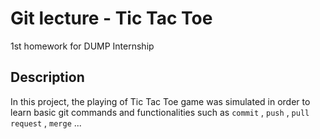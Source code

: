# Git lecture - Tic Tac Toe

1st homework for DUMP Internship

## Description

In this project, the playing of Tic Tac Toe game was simulated in order to learn basic git commands and functionalities such as ```commit``` , ```push``` , ```pull request``` , 
 ```merge``` ...

